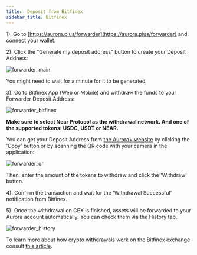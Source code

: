 ```yaml
---
title:  Deposit from Bitfinex
sidebar_title: Bitfinex
---
```


1). Go to [https://aurora.plus/forwarder](https://aurora.plus/forwarder) and connect your wallet.

2). Click the “Generate my deposit address” button to create your Deposit Address:

![forwarder_main](/img/forwarder_main.png)

You might need to wait for a minute for it to be generated.

3). Go to Bitfinex App (Web or Mobile) and withdraw the funds to your Forwarder Deposit Address:

![forwarder_bitfinex](/img/forwarder_bitfinex.png)

**Make sure to select Near Protocol as the withdrawal network. And one of the supported tokens: USDC, USDT or NEAR.**

You can get your Deposit Address from [the Aurora+ website](https://aurora.plus/forwarder) by clicking the 'Copy' button or by scanning the QR code with your camera in the application:

![forwarder_qr](/img/forwarder_qr.png)

Then, enter the amount of the tokens to withdraw and click the 'Withdraw' button.

4). Confirm the transaction and wait for the 'Withdrawal Successful' notification from Bitfinex.

5). Once the withdrawal on CEX is finished, assets will be forwarded to your Aurora account automatically. You can check them via the History tab.

![forwarder_history](/img/forwarder_history.png)

To learn more about how crypto withdrawals work on the Bitfinex exchange consult
 [this article](https://support.bitfinex.com/hc/en-us/articles/115004132174-How-to-make-a-crypto-withdrawal-at-Bitfinex).
